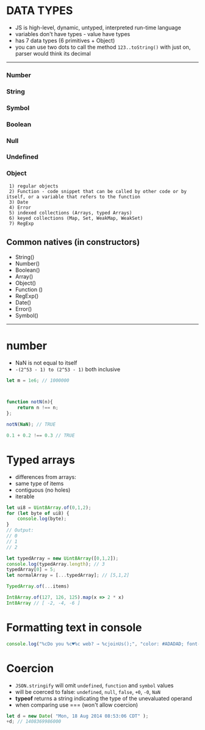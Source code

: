 # DATA TYPES
* JS is high-level, dynamic, untyped, interpreted run-time language  
* variables don't have types - value have types  
* has 7 data types (6 primitives + Object)
* you can use two dots to call the method ``` 123..toString() ``` with just on, parser would think its decimal
----------------------------------------------------------------------------------------
### Number 
### String
### Symbol
### Boolean 
### Null  
### Undefined

### Object  
     1) regular objects  
     2) Function - code snippet that can be called by other code or by itself, or a variable that refers to the function  
     3) Date  
     4) Error  
     5) indexed collections (Arrays, typed Arrays)  
     6) keyed collections (Map, Set, WeakMap, WeakSet)  
     7) RegExp  




## Common natives (in constructors)
* String()
* Number()
* Boolean()
* Array()
* Object()
* Function ()
* RegExp()
* Date()
* Error()
* Symbol()
----------------------------------------------------------------------------------------

# number
* NaN is not equal to itself
* ```-(2^53 - 1) to (2^53 - 1)``` both inclusive

```js
let m = 1e6; // 1000000



function notN(n){
    return n !== n;
};

notN(NaN); // TRUE

0.1 + 0.2 !== 0.3 // TRUE

```

# Typed arrays
* differences from arrays:
* same type of items 
* contiguous (no holes)
* iterable

```javascript
let ui8 = Uint8Array.of(0,1,2);
for (let byte of ui8) {
    console.log(byte);
}
// Output:
// 0
// 1
// 2
```


```javascript
let typedArray = new Uint8Array([0,1,2]);
console.log(typedArray.length); // 3
typedArray[0] = 5;
let normalArray = [...typedArray]; // [5,1,2]
```

```javascript
TypedArray.of(...items)
```

```javascript
Int8Array.of(127, 126, 125).map(x => 2 * x)
Int8Array // [ -2, -4, -6 ]
```

# Formatting text in console 
```js
console.log("%cDo you %c♥%c web? → %cjoinUs();", "color: #ADADAD; font-weight: bold; font-size: 18px;", "color: #f63939; font-weight: bold; font-size: 22px;", "color: #ADADAD; font-weight: bold; font-size: 18px;", "color: #4ac366; font-weight: bold; font-size: 18px;")

```


# Coercion
* ```JSON.stringify``` will omit ```undefined```, ```function``` and ```symbol``` values
* will be coerced to false: ```undefined```, ```null```, ```false```, ```+0```, ```-0```, ```NaN```
* **typeof** returns a string indicating the type of the unevaluated operand
* when comparing use === (won't allow coercion)

```js
let d = new Date( "Mon, 18 Aug 2014 08:53:06 CDT" );
+d; // 1408369986000
```
